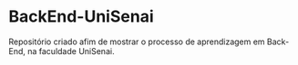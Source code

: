 # BackEnd-UniSenai
Repositório criado afim de mostrar o processo de aprendizagem em Back-End, na faculdade UniSenai.
